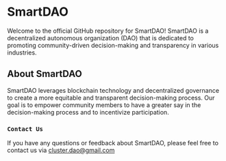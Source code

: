 # SmartDAO

Welcome to the official GitHub repository for SmartDAO! SmartDAO is a decentralized autonomous organization (DAO) that is dedicated to promoting community-driven decision-making and transparency in various industries.

## About SmartDAO

SmartDAO leverages blockchain technology and decentralized governance to create a more equitable and transparent decision-making process. Our goal is to empower community members to have a greater say in the decision-making process and to incentivize participation.

### `Contact Us`

If you have any questions or feedback about SmartDAO, please feel free to contact us via cluster.dao@gmail.com
